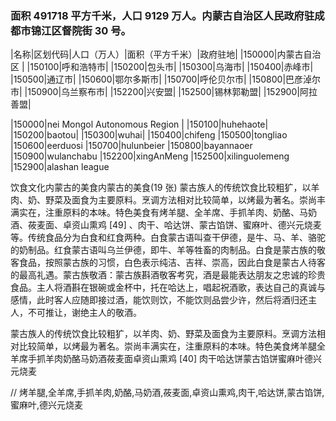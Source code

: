 <!--
 * @Author: vigne 1186963387@qq.com
 * @Date: 2023-05-12 18:58:53
 * @FilePath: /cooking-menu/src/views/asia/eastAsia/china/mockData/innerMongolia/readme.md
 * @Description:
 *
 * Copyright (c) 2023 by ${git_name_email}, All Rights Reserved.
-->
<!--
 * @Author: vigne 1186963387@qq.com
 * @Date: 2022-09-27 12:01:23
 * @LastEditors: Please set LastEditors
 * @LastEditTime: 2023-10-23 14:55:03
 * @FilePath: /cooking-menu/src/views/asia/eastAsia/china/mockData/innerMongolia/readme.md
 * @Description: 这是默认设置,请设置`customMade`, 打开koroFileHeader查看配置 进行设置: https://github.com/OBKoro1/koro1FileHeader/wiki/%E9%85%8D%E7%BD%AE
-->

### 面积 491718 平方千米，人口 9129 万人。内蒙古自治区人民政府驻成都市锦江区督院街 30 号。

<!-- ||||| -->

|名称|区划代码|人口（万人）|面积（平方千米）|政府驻地| |150000|内蒙古自治区 | |150100|呼和浩特市| |150200|包头市| |150300|乌海市| |150400|赤峰市| |150500|通辽市| |150600|鄂尔多斯市| |150700|呼伦贝尔市| |150800|巴彦淖尔市| |150900|乌兰察布市| |152200|兴安盟| |152500|锡林郭勒盟| |152900|阿拉善盟|

|150000|nei Mongol Autonomous Region | |150100|huhehaote| |150200|baotou| |150300|wuhai| |150400|chifeng |150500|tongliao |150600|eerduosi |150700|hulunbeier |150800|bayannaoer |150900|wulanchabu |152200|xingAnMeng |152500|xilinguolemeng |152900|alashan league

饮食文化内蒙古的美食内蒙古的美食(19 张) 蒙古族人的传统饮食比较粗犷，以羊肉、奶、野菜及面食为主要原料。烹调方法相对比较简单，以烤最为著名。崇尚丰满实在，注重原料的本味。特色美食有烤羊腿、全羊席、手抓羊肉、奶酪、马奶酒、莜麦面、卓资山熏鸡 [49] 、肉干、哈达饼、蒙古馅饼、蜜麻叶、德兴元烧麦等。传统食品分为白食和红食两种。白食蒙古语叫查干伊德，是牛、马、羊、骆驼的奶制品。红食蒙古语叫乌兰伊德，即牛、羊等牲畜的肉制品。白食是蒙古族的敬客食品，按照蒙古族的习惯，白色表示纯洁、吉祥、崇高，因此白食是蒙古人待客的最高礼遇。蒙古族敬酒：蒙古族斟酒敬客考究，酒是最能表达朋友之忠诚的珍贵食品。主人将酒斟在银碗或金杯中，托在哈达上，唱起祝酒歌，表达自己的真诚与感情，此时客人应随即接过酒，能饮则饮，不能饮则品尝少许，然后将酒归还主人，不可推让，谢绝主人的敬酒。

蒙古族人的传统饮食比较粗犷，以羊肉、奶、野菜及面食为主要原料。烹调方法相对比较简单，以烤最为著名。崇尚丰满实在，注重原料的本味。特色美食烤羊腿全羊席手抓羊肉奶酪马奶酒莜麦面卓资山熏鸡 [40] 肉干哈达饼蒙古馅饼蜜麻叶德兴元烧麦

// 烤羊腿,全羊席,手抓羊肉,奶酪,马奶酒,莜麦面,卓资山熏鸡,肉干,哈达饼,蒙古馅饼,蜜麻叶,德兴元烧麦
